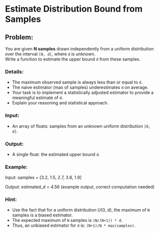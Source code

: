 # Estimate Distribution Bound from Samples

## Problem:
You are given **N samples** drawn independently from a uniform distribution over the interval `[0, d]`, where `d` is unknown.  
Write a function to estimate the upper bound `d` from these samples.

### Details:
- The maximum observed sample is always less than or equal to `d`.
- The naive estimator (max of samples) underestimates `d` on average.
- Your task is to implement a statistically adjusted estimator to provide a meaningful estimate of `d`.
- Explain your reasoning and statistical approach.

### Input:
- An array of floats: samples from an unknown uniform distribution `[0, d]`.

### Output:
- A single float: the estimated upper bound `d`.

### Example:
Input:
samples = [3.2, 1.5, 2.7, 3.8, 1.9]

Output:
estimated_d = 4.56 (example output, correct computation needed)

### Hint:
- Use the fact that for a uniform distribution U(0, d), the maximum of `N` samples is a biased estimator.
- The expected maximum of `N` samples is `(N/(N+1)) * d`.
- Thus, an unbiased estimator for `d` is: `(N+1)/N * max(samples)`.
